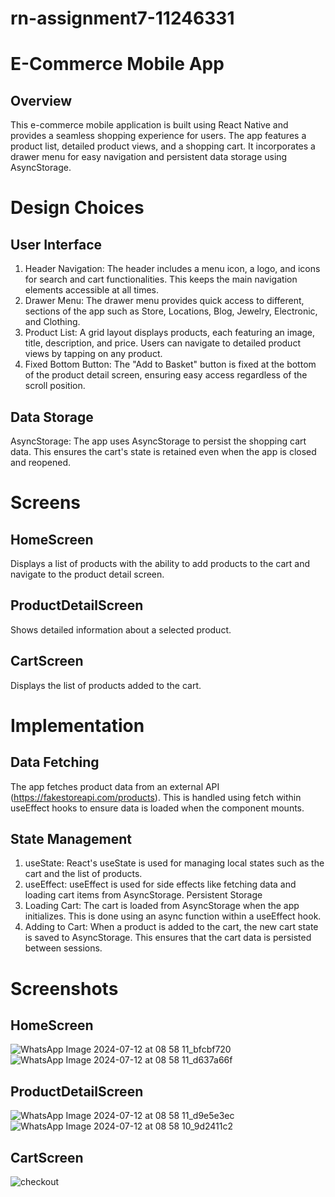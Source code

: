 # rn-assignment7-11246331

# E-Commerce Mobile App
## Overview
This e-commerce mobile application is built using React Native and provides a seamless shopping experience for users. The app features a product list, detailed product views, and a shopping cart. It incorporates a drawer menu for easy navigation and persistent data storage using AsyncStorage.

# Design Choices
## User Interface
1. Header Navigation: The header includes a menu icon, a logo, and icons for search and cart functionalities. This keeps the main navigation elements accessible at all times.
2. Drawer Menu: The drawer menu provides quick access to different, sections of the app such as Store, Locations, Blog, Jewelry, Electronic, and Clothing.
3. Product List: A grid layout displays products, each featuring an image, title, description, and price. Users can navigate to detailed product views by tapping on any product.
4. Fixed Bottom Button: The "Add to Basket" button is fixed at the bottom of the product detail screen, ensuring easy access regardless of the scroll position.
## Data Storage
AsyncStorage: The app uses AsyncStorage to persist the shopping cart data. This ensures the cart's state is retained even when the app is closed and reopened.

# Screens
## HomeScreen
Displays a list of products with the ability to add products to the cart and navigate to the product detail screen.
## ProductDetailScreen
Shows detailed information about a selected product.
## CartScreen
Displays the list of products added to the cart.

# Implementation
## Data Fetching
The app fetches product data from an external API (https://fakestoreapi.com/products). This is handled using fetch within useEffect hooks to ensure data is loaded when the component mounts.
## State Management
1. useState: React's useState is used for managing local states such as the cart and the list of products.
2. useEffect: useEffect is used for side effects like fetching data and loading cart items from AsyncStorage.
Persistent Storage
3. Loading Cart: The cart is loaded from AsyncStorage when the app initializes. This is done using an async function within a useEffect hook.
4. Adding to Cart: When a product is added to the cart, the new cart state is saved to AsyncStorage. This ensures that the cart data is persisted between sessions.

# Screenshots
## HomeScreen
![WhatsApp Image 2024-07-12 at 08 58 11_bfcbf720](https://github.com/user-attachments/assets/d45eadd7-f2ea-44f0-b768-8fceae29f828)
![WhatsApp Image 2024-07-12 at 08 58 11_d637a66f](https://github.com/user-attachments/assets/ae1c39f3-8e4a-42e8-9d6c-441523ec4b4b)

## ProductDetailScreen
![WhatsApp Image 2024-07-12 at 08 58 11_d9e5e3ec](https://github.com/user-attachments/assets/d758b3b5-24ea-4e3d-b28b-ff693cf98d46)
![WhatsApp Image 2024-07-12 at 08 58 10_9d2411c2](https://github.com/user-attachments/assets/41c02de7-977b-4a63-afa2-73c4391b9a78)

## CartScreen
 ![checkout](https://github.com/user-attachments/assets/bd416809-d9f0-4688-92ef-c9c275f90283)

